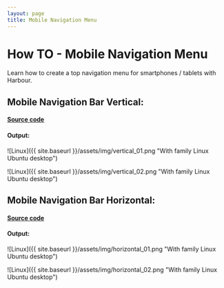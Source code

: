 ```yaml
---
layout: page
title: Mobile Navigation Menu
---
```


# How TO - Mobile Navigation Menu

Learn how to create a top navigation menu for smartphones / tablets with Harbour.

## Mobile Navigation Bar Vertical:

#### [Source code](https://github.com/rjopek/howto/blob/master/src/mobilenavigationmenu/vertical.prg)

#### Output:

![Linux]({{ site.baseurl }}/assets/img/vertical_01.png "With family Linux Ubuntu desktop")

![Linux]({{ site.baseurl }}/assets/img/vertical_02.png "With family Linux Ubuntu desktop")

## Mobile Navigation Bar Horizontal:

#### [Source code](https://github.com/rjopek/howto/blob/master/src/mobilenavigationmenu/horizontal.prg)

#### Output:

![Linux]({{ site.baseurl }}/assets/img/horizontal_01.png "With family Linux Ubuntu desktop")

![Linux]({{ site.baseurl }}/assets/img/horizontal_02.png "With family Linux Ubuntu desktop")



